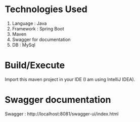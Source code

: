 # Technologies Used

1. Language : Java
2. Framework : Spring Boot
3. Maven
4. Swagger for documentation
5. DB : MySql

# Build/Execute

Import this maven project in your IDE (I am using IntelliJ IDEA).

# Swagger documentation

Swagger : http://localhost:8081/swagger-ui/index.html